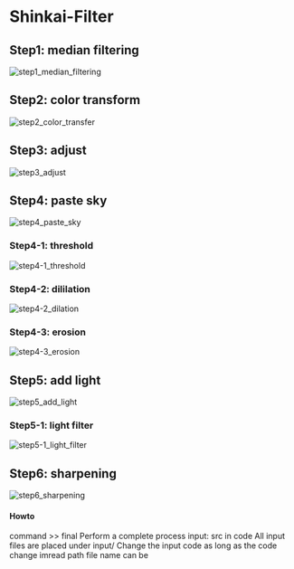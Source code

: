 # Shinkai-Filter


## Step1: median filtering
![step1_median_filtering](https://user-images.githubusercontent.com/29944979/31849912-a7b4c452-b674-11e7-83cf-60095229b113.jpg)
## Step2: color transform
![step2_color_transfer](https://user-images.githubusercontent.com/29944979/31849913-a7efc412-b674-11e7-967b-cac5860c39f7.jpg)
## Step3: adjust
![step3_adjust](https://user-images.githubusercontent.com/29944979/31849914-a82cbd72-b674-11e7-8edd-2ee8dbaef171.jpg)
## Step4: paste sky
![step4_paste_sky](https://user-images.githubusercontent.com/29944979/31849915-a878d87e-b674-11e7-80c1-d7aa2690d004.jpg)
### Step4-1: threshold
![step4-1_threshold](https://user-images.githubusercontent.com/29944979/31849916-a8b12fb2-b674-11e7-957a-ac50de358437.jpg)
### Step4-2: dililation
![step4-2_dilation](https://user-images.githubusercontent.com/29944979/31849918-a9135016-b674-11e7-817d-d7c33943b2a9.jpg)
### Step4-3: erosion
![step4-3_erosion](https://user-images.githubusercontent.com/29944979/31849919-a94bbcd0-b674-11e7-824c-7c7789ba9554.jpg)
## Step5: add light
![step5_add_light](https://user-images.githubusercontent.com/29944979/31849920-a99f2f50-b674-11e7-9735-88f4347022d9.jpg)
### Step5-1: light filter
![step5-1_light_filter](https://user-images.githubusercontent.com/29944979/31849921-aa00da34-b674-11e7-8f92-4e48897eed0c.jpg)
## Step6: sharpening
![step6_sharpening](https://user-images.githubusercontent.com/29944979/31849922-aa3f7b22-b674-11e7-8302-1bf593c25e3e.jpg)

#### Howto
command >> final
Perform a complete process
input: src in code
All input files are placed under input/
Change the input code as long as the code change imread path file name can be

